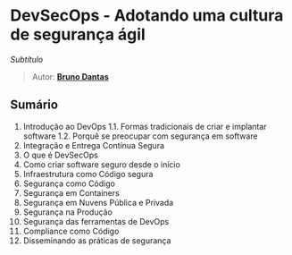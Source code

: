 # DevSecOps - Adotando uma cultura de segurança ágil

*Subtítulo*

> Autor: **[Bruno Dantas](https://github.com/b-dantas)**

## Sumário

1. Introdução ao DevOps
 1.1. Formas tradicionais de criar e implantar software
 1.2. Porquê se preocupar com segurança em software
1. Integração e Entrega Contínua Segura
1. O que é DevSecOps
1. Como criar software seguro desde o início
1. Infraestrutura como Código segura
1. Segurança como Código
1. Segurança em Containers
1. Segurança em Nuvens Pública e Privada
1. Segurança na Produção
1. Segurança das ferramentas de DevOps
1. Compliance como Código
1. Disseminando as práticas de segurança